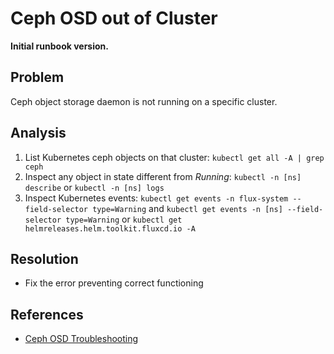 # Ceph OSD out of Cluster

**Initial runbook version.**

## Problem

Ceph object storage daemon is not running on a specific cluster.

## Analysis
 1. List Kubernetes ceph objects on that cluster: `kubectl get all -A | grep ceph`
 2. Inspect any object in state different from *Running*: `kubectl -n [ns] describe` or `kubectl -n [ns] logs`
 3. Inspect Kubernetes events: `kubectl get events -n flux-system --field-selector type=Warning` and `kubectl get events -n [ns] --field-selector type=Warning` or `kubectl get helmreleases.helm.toolkit.fluxcd.io -A`

## Resolution
 * Fix the error preventing correct functioning

## References
 * [Ceph OSD Troubleshooting](https://docs.ceph.com/en/latest/rados/troubleshooting/troubleshooting-osd/)
